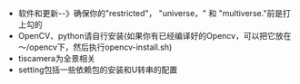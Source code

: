 - 软件和更新--》确保你的"restricted"， "universe，" 和 "multiverse."前是打上勾的
- OpenCV、python请自行安装(如果你有已经编译好的Opencv，可以把它放在～/opencv下，然后执行opencv-install.sh)
- tiscamera为全景相关
- setting包括一些依赖包的安装和U转串的配置

